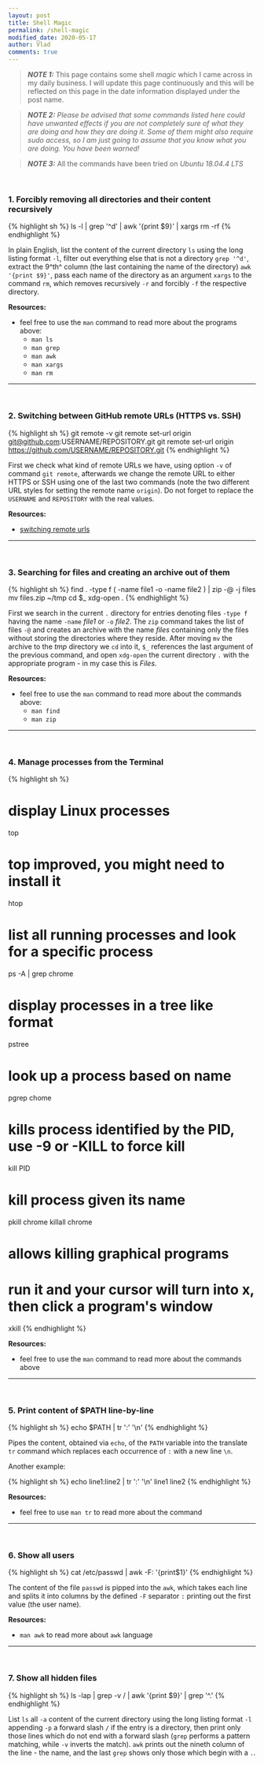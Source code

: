 ```yaml
---
layout: post
title: Shell Magic
permalink: /shell-magic
modified_date: 2020-05-17
author: Vlad
comments: true
---
```


> **_NOTE 1:_** This page contains some shell _magic_ which I came across in my daily business. I will update this page continuously
and this will be reflected on this page in the date information displayed under the post name.

> **_NOTE 2:_** _Please be advised that some commands listed here could have unwanted effects if you are not completely sure of what they are doing and how they are doing it.
Some of them might also require sudo access, so I am just going to assume that you know what you are doing.
You have been warned!_

> **_NOTE 3:_** All the commands have been tried on _Ubuntu 18.04.4 LTS_

<br/>

### <a name="1"></a> 1. Forcibly removing all directories and their content recursively

{% highlight sh %}
ls -l | grep '^d' | awk '{print $9}' | xargs rm -rf
{% endhighlight %}

In plain English, list the content of the current directory `ls` using the long listing format `-l`, filter out everything else that is not a directory `grep '^d'`, extract the 9^th^ column (the last containing the name of the directory) `awk '{print $9}'`, pass each name of the directory as an argument `xargs` to the command `rm`, which removes recursively `-r` and forcibly `-f` the respective directory.

**Resources:**

* feel free to use the `man` command to read more about the programs above:
    * `man ls`
    * `man grep`
    * `man awk`
    * `man xargs`
    * `man rm`
    
---
<br/>

### <a name="2"></a> 2. Switching between GitHub remote URLs (HTTPS vs. SSH)

{% highlight sh %}
git remote -v
git remote set-url origin git@github.com:USERNAME/REPOSITORY.git
git remote set-url origin https://github.com/USERNAME/REPOSITORY.git
{% endhighlight %}

First we check what kind of remote URLs we have, using option `-v` of command `git remote`,
afterwards we change the remote URL to either HTTPS or SSH using one of the last two commands
(note the two different URL styles for setting the remote name `origin`). Do not forget
to replace the `USERNAME` and `REPOSITORY` with the real values.

**Resources:**

* [switching remote urls][resource1]

[resource1]: https://help.github.com/en/github/using-git/changing-a-remotes-url#switching-remote-urls-from-ssh-to-https

---
<br/>

### <a name="3"></a> 3. Searching for files and creating an archive out of them

{% highlight sh %}
find . -type f \( -name file1 -o -name file2 \) | zip -@ -j files
mv files.zip ~/tmp
cd $_
xdg-open .
{% endhighlight %}

First we search in the current `.` directory for entries denoting files `-type f` having the name `-name` _file1_ or `-o` _file2_.
The `zip` command takes the list of files `-@` and creates an archive with the name _files_ containing only the files without
storing the directories where they reside. After moving `mv` the archive to the _tmp_ directory we `cd` into it, `$_` references the
last argument of the previous command, and open `xdg-open` the current directory `.` with the appropriate program - in my case this is _Files_.

**Resources:**

* feel free to use the `man` command to read more about the commands above:
    * `man find`
    * `man zip`

---
<br/>

### <a name="4"></a> 4. Manage processes from the Terminal

{% highlight sh %}
# display Linux processes
top

# top improved, you might need to install it
htop

# list all running processes and look for a specific process
ps -A | grep chrome

# display processes in a tree like format
pstree

# look up a process based on name
pgrep chome

# kills process identified by the PID, use -9 or -KILL to force kill
kill PID

# kill process given its name
pkill chrome
killall chrome

# allows killing graphical programs
# run it and your cursor will turn into x, then click a program's window
xkill
{% endhighlight %}

**Resources:**

* feel free to use the `man` command to read more about the commands above

---
<br/>

### <a name="5"></a> 5. Print content of $PATH line-by-line

{% highlight sh %}
echo $PATH | tr ':' '\n'
{% endhighlight %}

Pipes the content, obtained via `echo`, of the `PATH` variable into the translate `tr` command which
replaces each occurrence of `:` with a new line `\n`.

Another example:

{% highlight sh %}
echo line1:line2 | tr ':' '\n'
line1
line2
{% endhighlight %}

**Resources:**

* feel free to use `man tr` to read more about the command

---
<br/>

### <a name="6"></a> 6. Show all users

{% highlight sh %}
cat /etc/passwd | awk -F: '{print$1}'
{% endhighlight %}

The content of the file `passwd` is pipped into the `awk`, which takes each line
and splits it into columns by the defined `-F` separator `:`
printing out the first value (the user name).

**Resources:**

* `man awk` to read more about `awk` language

---
<br/>

### <a name="7"></a> 7. Show all hidden files

{% highlight sh %}
ls -lap | grep -v / | awk '{print $9}' | grep '^\.'
{% endhighlight %}

List `ls` all `-a` content of the current directory using the long listing format `-l` appending `-p` a forward slash `/` if the entry is a directory, then print only those lines which do not end with a forward slash (`grep` performs a pattern matching, while `-v` inverts the match). `awk` prints out the nineth column of the line - the name, and the last `grep` shows only those which begin with a `.`.

